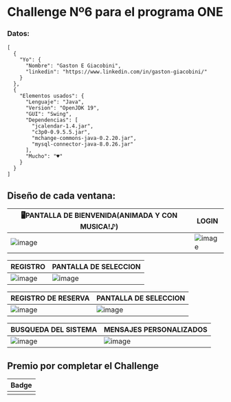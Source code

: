 # Challenge Nº6 para el programa ONE 
### Datos:
```
[
  {
    "Yo": {
      "Nombre": "Gaston E Giacobini",
      "linkedin": "https://www.linkedin.com/in/gaston-giacobini/"
    }
  },
  {
    "Elementos usados": {
      "Lenguaje": "Java",
      "Version": "OpenJDK 19",
      "GUI": "Swing",
      "Dependencias": [
        "jcalendar-1.4.jar",
        "c3p0-0.9.5.5.jar",
        "mchange-commons-java-0.2.20.jar",
        "mysql-connector-java-8.0.26.jar"
      ],
      "Mucho": "♥"
    }
  }
]
```


## Diseño de cada ventana:

| 🖥PANTALLA DE BIENVENIDA(ANIMADA Y CON MUSICA!♪) | LOGIN |
| ----------- | ----------- | 
|![image](https://user-images.githubusercontent.com/77559010/217989465-a9b07471-0531-477b-971f-c726f445a3e6.png)|![image](https://user-images.githubusercontent.com/77559010/217989502-dd6c3453-c4dd-4ead-bb2f-a99a787fa2cd.png)|

| REGISTRO | PANTALLA DE SELECCION |
| ----------- | ----------- | 
|![image](https://user-images.githubusercontent.com/77559010/217989573-838a5177-1486-48e0-9c52-701b073b2a21.png)|![image](https://user-images.githubusercontent.com/77559010/217989848-18c0b625-ef1b-4354-95aa-32a15b6359c9.png)|

| REGISTRO DE RESERVA | PANTALLA DE SELECCION |
| ----------- | ----------- | 
|![image](https://user-images.githubusercontent.com/77559010/217989950-61ad0e57-bc9c-46b3-9946-5aa4d9612c80.png)|![image](https://user-images.githubusercontent.com/77559010/217990054-6ccb4051-07ac-4ed2-884c-9501a83caa27.png)|

| BUSQUEDA DEL SISTEMA | MENSAJES PERSONALIZADOS |
| ----------- | ----------- | 
|![image](https://user-images.githubusercontent.com/77559010/217990170-0c26e5a6-db4b-4f62-afeb-ad2858b5a02b.png)|![image](https://user-images.githubusercontent.com/77559010/217990276-74e2b508-668e-4508-bdd2-caa72340e03f.png)|


## Premio por completar el Challenge 

| Badge |
| ----------- |
| |
